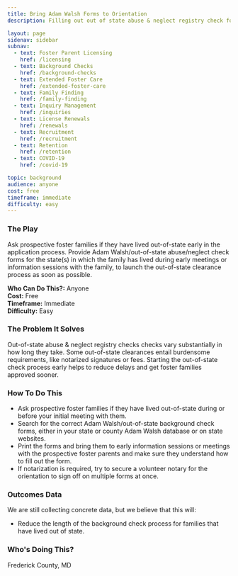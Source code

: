 ```yaml
---
title: Bring Adam Walsh Forms to Orientation
description: Filling out out of state abuse & neglect registry check forms can kick off this lengthy process earlier.

layout: page
sidenav: sidebar
subnav:
  - text: Foster Parent Licensing
    href: /licensing
  - text: Background Checks
    href: /background-checks
  - text: Extended Foster Care
    href: /extended-foster-care
  - text: Family Finding
    href: /family-finding
  - text: Inquiry Management
    href: /inquiries
  - text: License Renewals
    href: /renewals
  - text: Recruitment
    href: /recruitment
  - text: Retention
    href: /retention
  - text: COVID-19
    href: /covid-19

topic: background
audience: anyone
cost: free
timeframe: immediate
difficulty: easy
---
```



### The Play

Ask prospective foster families if they have lived out-of-state early in the application process. Provide Adam Walsh/out-of-state abuse/neglect check forms for the state(s) in which the family has lived during early meetings or information sessions with the family, to launch the out-of-state clearance process as soon as possible.

**Who Can Do This?:**
Anyone<br />
**Cost:**
Free<br />
**Timeframe:**
Immediate<br />
**Difficulty:**
Easy<br />

### The Problem It Solves

Out-of-state abuse & neglect registry checks checks vary substantially in how long they take. Some out-of-state clearances entail burdensome requirements, like notarized signatures or fees. Starting the out-of-state check process early helps to reduce delays and get foster families approved sooner.

### How To Do This

* Ask prospective foster families if they have lived out-of-state during or before your initial meeting with them. 
* Search for the correct Adam Walsh/out-of-state background check forms, either in your state or county Adam Walsh database or on state websites. 
* Print the forms and bring them to early information sessions or meetings with the prospective foster parents and make sure they understand how to fill out the form. 
* If notarization is required, try to secure a volunteer notary for the orientation to sign off on multiple forms at once.


### Outcomes Data

We are still collecting concrete data, but we believe that this will: 
* Reduce the length of the background check process for families that have lived out of state. 


### Who's Doing This?

Frederick County, MD